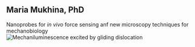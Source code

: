 ## Maria Mukhina, PhD
Nanoprobes for *in vivo* force sensing anf new microscopy techniques for mechanobiology  
![Mechaniluminescence excited by gliding dislocation](https://github.com/mmuxika/mariamukhina.github.io/images/dislocation-glide-ML.gif)
